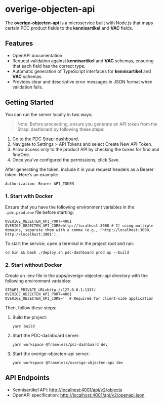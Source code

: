 # overige-objecten-api

The **overige-objecten-api** is a microservice built with Node.js that maps certain PDC product fields to the **kennisartikel** and **VAC** fields.

## Features

- OpenAPI documentation.
- Request validation against **kennisartikel** and **VAC** schemas, ensuring that each field has the correct type.
- Automatic generation of TypeScript interfaces for **kennisartikel** and **VAC** schemas.
- Provides clear and descriptive error messages in JSON format when validation fails.

## Getting Started

You can run the server locally in two ways:

> Note: Before proceeding, ensure you generate an API token from the Strapi dashboard by following these steps:

1. Go to the PDC Strapi dashboard.
2. Navigate to Settings > API Tokens and select Create New API Token.
3. Allow access only to the product API by checking the boxes for find and findOne.
4. Once you've configured the permissions, click Save.

After generating the token, include it in your request headers as a Bearer token. Here's an example:

```ts
Authorization: Bearer API_TOKEN
```

### 1. Start with Docker

Ensure that you have the following environment variables in the `.pdc.prod.env` file before starting:

```shell
OVERIGE_OBJECTEN_API_PORT=4001
OVERIGE_OBJECTEN_API_CORS=http://localhost:3000 # If using multiple domains, separate them with a comma (e.g., 'http://localhost:3000, http://localhost:3001').
```

To start the service, open a terminal in the project root and run:

```shell
cd bin && bash ./deploy.sh pdc-dashboard prod up --build
```

### 2. Start without Docker

Create an .env file in the apps/overige-objecten-api directory with the following environment variables:

```shell
STRAPI_PRIVATE_URL=http://127.0.0.1:1337/
OVERIGE_OBJECTEN_API_PORT=4001
OVERIGE_OBJECTEN_API_CORS='' # Required for client-side application
```

Then, follow these steps:

1. Build the project:

   ```shell
   yarn build

   ```

2. Start the PDC-dashboard server:

   ```shell
   yarn workspace @frameless/pdc-dashboard dev

   ```

3. Start the overige-objecten-api server:

   ```shell
   yarn workspace @frameless/overige-objecten-api dev

   ```

## API Endpoints

- Kennisartikel API: [http://localhost:4001/api/v2/objects](http://localhost:4001/api/v2/objects)
- OpenAPI specification: [http://localhost:4001/api/v2/openapi.json](http://localhost:4001/api/v2/openapi.json)

